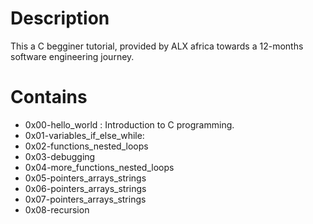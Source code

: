 # Description
This a C begginer tutorial, provided by ALX africa towards a 12-months software engineering journey.

# Contains
- 0x00-hello_world : Introduction to C programming.
- 0x01-variables_if_else_while: 
- 0x02-functions_nested_loops
- 0x03-debugging
- 0x04-more_functions_nested_loops
- 0x05-pointers_arrays_strings
- 0x06-pointers_arrays_strings
- 0x07-pointers_arrays_strings
- 0x08-recursion
